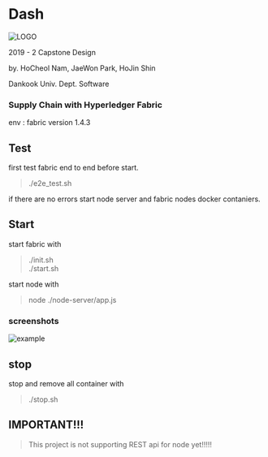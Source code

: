# Dash
![LOGO](https://user-images.githubusercontent.com/43805697/94923731-4a01d780-04f7-11eb-96da-46a94edc8879.png)

2019 - 2 Capstone Design

by. HoCheol Nam, JaeWon Park, HoJin Shin

Dankook Univ. Dept. Software

### Supply Chain with Hyperledger Fabric 
env : fabric version 1.4.3  

## Test  
first test fabric end to end before start.
> ./e2e_test.sh

if there are no errors start node server and fabric nodes docker contaniers.

## Start
start fabric with  
> ./init.sh  
> ./start.sh  

start node with  
> node ./node-server/app.js  

### screenshots
![example](https://user-images.githubusercontent.com/43805697/94923737-4d955e80-04f7-11eb-9ee2-bc611261ebff.png)

## stop  
stop and remove all container with  
> ./stop.sh

## IMPORTANT!!!
> This project is not supporting REST api for node yet!!!!!
